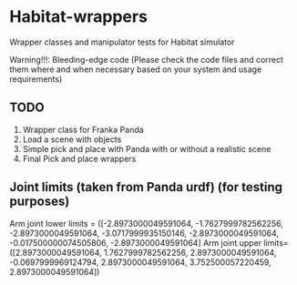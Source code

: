 # Habitat-wrappers
Wrapper classes and manipulator tests for Habitat simulator

Warning!!!: Bleeding-edge code (Please check the code files and correct them where and when necessary based on your system and usage requirements)

## TODO
1. Wrapper class for Franka Panda
2. Load a scene with objects 
3. Simple pick and place with Panda with or without a realistic scene 
4. Final Pick and place wrappers

## Joint limits (taken from Panda urdf) (for testing purposes)
Arm joint lower limits = ([-2.8973000049591064, -1.7627999782562256, -2.8973000049591064, -3.0717999935150146, -2.8973000049591064, -0.017500000074505806, -2.8973000049591064]
Arm joint upper limits= ([2.8973000049591064, 1.7627999782562256, 2.8973000049591064, -0.0697999969124794, 2.8973000049591064, 3.752500057220459, 2.8973000049591064])
